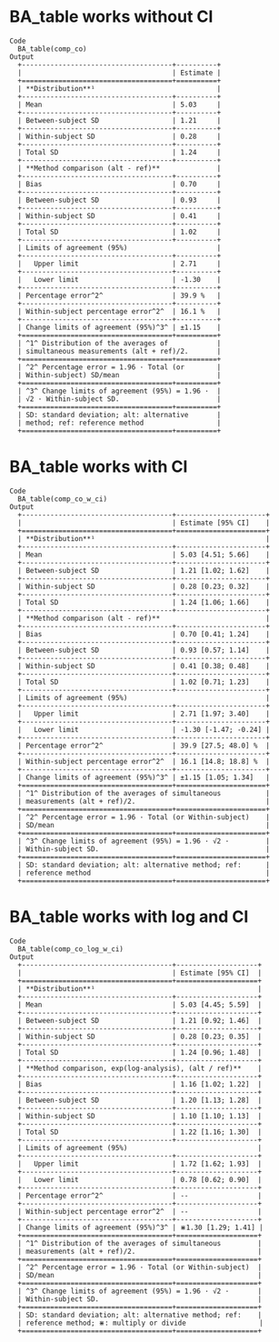 # BA_table works without CI

    Code
      BA_table(comp_co)
    Output
      +-------------------------------------+----------+
      |                                     | Estimate |
      +=====================================+==========+
      | **Distribution**¹                              |
      +-------------------------------------+----------+
      | Mean                                | 5.03     |
      +-------------------------------------+----------+
      | Between-subject SD                  | 1.21     |
      +-------------------------------------+----------+
      | Within-subject SD                   | 0.28     |
      +-------------------------------------+----------+
      | Total SD                            | 1.24     |
      +-------------------------------------+----------+
      | **Method comparison (alt - ref)**              |
      +-------------------------------------+----------+
      | Bias                                | 0.70     |
      +-------------------------------------+----------+
      | Between-subject SD                  | 0.93     |
      +-------------------------------------+----------+
      | Within-subject SD                   | 0.41     |
      +-------------------------------------+----------+
      | Total SD                            | 1.02     |
      +-------------------------------------+----------+
      | Limits of agreement (95%)                      |
      +-------------------------------------+----------+
      |   Upper limit                       | 2.71     |
      +-------------------------------------+----------+
      |   Lower limit                       | -1.30    |
      +-------------------------------------+----------+
      | Percentage error^2^                 | 39.9 %   |
      +-------------------------------------+----------+
      | Within-subject percentage error^2^  | 16.1 %   |
      +-------------------------------------+----------+
      | Change limits of agreement (95%)^3^ | ±1.15    |
      +=====================================+==========+
      | ^1^ Distribution of the averages of            |
      | simultaneous measurements (alt + ref)/2.       |
      +=====================================+==========+
      | ^2^ Percentage error = 1.96 · Total (or        |
      | Within-subject) SD/mean                        |
      +=====================================+==========+
      | ^3^ Change limits of agreement (95%) = 1.96 ·  |
      | √2 · Within-subject SD.                        |
      +=====================================+==========+
      | SD: standard deviation; alt: alternative       |
      | method; ref: reference method                  |
      +=====================================+==========+ 

# BA_table works with CI

    Code
      BA_table(comp_co_w_ci)
    Output
      +-------------------------------------+----------------------+
      |                                     | Estimate [95% CI]    |
      +=====================================+======================+
      | **Distribution**¹                                          |
      +-------------------------------------+----------------------+
      | Mean                                | 5.03 [4.51; 5.66]    |
      +-------------------------------------+----------------------+
      | Between-subject SD                  | 1.21 [1.02; 1.62]    |
      +-------------------------------------+----------------------+
      | Within-subject SD                   | 0.28 [0.23; 0.32]    |
      +-------------------------------------+----------------------+
      | Total SD                            | 1.24 [1.06; 1.66]    |
      +-------------------------------------+----------------------+
      | **Method comparison (alt - ref)**                          |
      +-------------------------------------+----------------------+
      | Bias                                | 0.70 [0.41; 1.24]    |
      +-------------------------------------+----------------------+
      | Between-subject SD                  | 0.93 [0.57; 1.14]    |
      +-------------------------------------+----------------------+
      | Within-subject SD                   | 0.41 [0.38; 0.48]    |
      +-------------------------------------+----------------------+
      | Total SD                            | 1.02 [0.71; 1.23]    |
      +-------------------------------------+----------------------+
      | Limits of agreement (95%)                                  |
      +-------------------------------------+----------------------+
      |   Upper limit                       | 2.71 [1.97; 3.40]    |
      +-------------------------------------+----------------------+
      |   Lower limit                       | -1.30 [-1.47; -0.24] |
      +-------------------------------------+----------------------+
      | Percentage error^2^                 | 39.9 [27.5; 48.0] %  |
      +-------------------------------------+----------------------+
      | Within-subject percentage error^2^  | 16.1 [14.8; 18.8] %  |
      +-------------------------------------+----------------------+
      | Change limits of agreement (95%)^3^ | ±1.15 [1.05; 1.34]   |
      +=====================================+======================+
      | ^1^ Distribution of the averages of simultaneous           |
      | measurements (alt + ref)/2.                                |
      +=====================================+======================+
      | ^2^ Percentage error = 1.96 · Total (or Within-subject)    |
      | SD/mean                                                    |
      +=====================================+======================+
      | ^3^ Change limits of agreement (95%) = 1.96 · √2 ·         |
      | Within-subject SD.                                         |
      +=====================================+======================+
      | SD: standard deviation; alt: alternative method; ref:      |
      | reference method                                           |
      +=====================================+======================+ 

# BA_table works with log and CI

    Code
      BA_table(comp_co_log_w_ci)
    Output
      +-------------------------------------+--------------------+
      |                                     | Estimate [95% CI]  |
      +=====================================+====================+
      | **Distribution**¹                                        |
      +-------------------------------------+--------------------+
      | Mean                                | 5.03 [4.45; 5.59]  |
      +-------------------------------------+--------------------+
      | Between-subject SD                  | 1.21 [0.92; 1.46]  |
      +-------------------------------------+--------------------+
      | Within-subject SD                   | 0.28 [0.23; 0.35]  |
      +-------------------------------------+--------------------+
      | Total SD                            | 1.24 [0.96; 1.48]  |
      +-------------------------------------+--------------------+
      | **Method comparison, exp(log-analysis), (alt / ref)**    |
      +-------------------------------------+--------------------+
      | Bias                                | 1.16 [1.02; 1.22]  |
      +-------------------------------------+--------------------+
      | Between-subject SD                  | 1.20 [1.13; 1.28]  |
      +-------------------------------------+--------------------+
      | Within-subject SD                   | 1.10 [1.10; 1.13]  |
      +-------------------------------------+--------------------+
      | Total SD                            | 1.22 [1.16; 1.30]  |
      +-------------------------------------+--------------------+
      | Limits of agreement (95%)                                |
      +-------------------------------------+--------------------+
      |   Upper limit                       | 1.72 [1.62; 1.93]  |
      +-------------------------------------+--------------------+
      |   Lower limit                       | 0.78 [0.62; 0.90]  |
      +-------------------------------------+--------------------+
      | Percentage error^2^                 | --                 |
      +-------------------------------------+--------------------+
      | Within-subject percentage error^2^  | --                 |
      +-------------------------------------+--------------------+
      | Change limits of agreement (95%)^3^ | ⋇1.30 [1.29; 1.41] |
      +=====================================+====================+
      | ^1^ Distribution of the averages of simultaneous         |
      | measurements (alt + ref)/2.                              |
      +=====================================+====================+
      | ^2^ Percentage error = 1.96 · Total (or Within-subject)  |
      | SD/mean                                                  |
      +=====================================+====================+
      | ^3^ Change limits of agreement (95%) = 1.96 · √2 ·       |
      | Within-subject SD.                                       |
      +=====================================+====================+
      | SD: standard deviation; alt: alternative method; ref:    |
      | reference method; ⋇: multiply or divide                  |
      +=====================================+====================+ 

